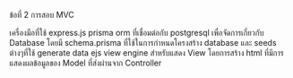ข้อที่ 2 การสอบ MVC

เครื่องมือที่ใช้ express.js 
prisma orm ที่เชื่อมต่อกับ postgresql เพื่อจัดการเกี่ยวกับ Database โดยมี schema.prisma ที่ใช้ในการกำหนดโครงสร้าง database และ seeds ต่างๆที่ใช้ generate data 
ejs view engine สำหรับแสดง  View โดยการสร้าง html ที่มีการแสดงผลข้อมูลของ Model ที่ส่งผ่านจาก Controller 